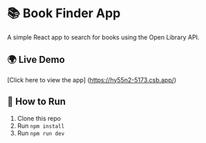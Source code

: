 # 📚 Book Finder App

A simple React app to search for books using the Open Library API.

## 🌍 Live Demo
[Click here to view the app] (https://hy55n2-5173.csb.app/)

## 🚀 How to Run
1. Clone this repo  
2. Run `npm install`  
3. Run `npm run dev`
